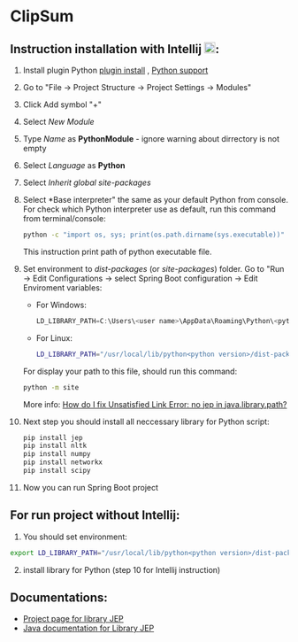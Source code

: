 # ClipSum

## Instruction installation with Intellij <a href="https://www.jetbrains.com/help/idea/getting-started.html"><img src="https://cdn3.emoji.gg/emojis/5827_intellij.png" width="20px" height="20px" alt="intellij logo"></a>:
1. Install plugin Python [plugin install](https://www.jetbrains.com/help/idea/managing-plugins.html) , [Python support](https://www.jetbrains.com/help/idea/plugin-overview.html)
2. Go to "File -> Project Structure -> Project Settings -> Modules"
3. Click Add symbol "+"
4. Select *New Module*
5. Type *Name* as **PythonModule** - ignore warning about dirrectory is not empty
6. Select *Language* as **Python**
7. Select *Inherit global site-packages*
8. Select *Base interpreter" the same as your default Python from console. For check which Python interpreter use as default, run this command from terminal/console:
    ```bash
    python -c "import os, sys; print(os.path.dirname(sys.executable))"
    ```
    This instruction print path of python executable file.
9. Set environment to *dist-packages* (or *site-packages*) folder. Go to "Run -> Edit Configurations -> select Spring Boot configuration -> Edit Enviroment variables:
    * For Windows:
        ```PowerShell
        LD_LIBRARY_PATH=C:\Users\<user name>\AppData\Roaming\Python\<python version>\site-packages        
        ```
    * For Linux:
        ```bash
        LD_LIBRARY_PATH="/usr/local/lib/python<python version>/dist-packages"
        ```
    For display your path to this file, should run this command:
    ```bash
    python -m site
    ```

    More info: [How do I fix Unsatisfied Link Error: no jep in java.library.path?](https://github.com/ninia/jep/wiki/FAQ#how-do-i-fix-unsatisfied-link-error-no-jep-in-javalibrarypath)

10. Next step you should install all neccessary library for Python script:
    ```bash
    pip install jep
    pip install nltk
    pip install numpy
    pip install networkx
    pip install scipy
    ```

11. Now you can run Spring Boot project

## For run project without Intellij:
1. You should set environment:
```bash
export LD_LIBRARY_PATH="/usr/local/lib/python<python version>/dist-packages"$LD_LIBRARY_PATH
```
2. install library for Python (step 10 for Intellij instruction)

## Documentations:
- [Project page for library JEP](https://github.com/ninia/jep)
- [Java documentation for Library JEP](https://ninia.github.io/jep/javadoc/4.1/)

